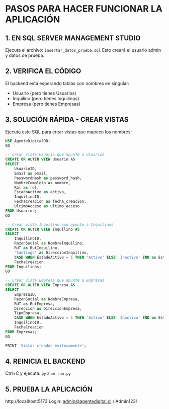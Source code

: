 # PASOS PARA HACER FUNCIONAR LA APLICACIÓN

## 1. EN SQL SERVER MANAGEMENT STUDIO
Ejecuta el archivo: `insertar_datos_prueba.sql`
Esto creará el usuario admin y datos de prueba.

## 2. VERIFICA EL CÓDIGO
El backend está esperando tablas con nombres en singular:
- Usuario (pero tienes Usuarios)
- Inquilino (pero tienes Inquilinos)
- Empresa (pero tienes Empresas)

## 3. SOLUCIÓN RÁPIDA - CREAR VISTAS
Ejecuta este SQL para crear vistas que mapeen los nombres:

```sql
USE AgenteDigitalDB;
GO

-- Crear vista Usuario que apunte a Usuarios
CREATE OR ALTER VIEW Usuario AS
SELECT 
    UsuarioID,
    Email as email,
    PasswordHash as password_hash,
    NombreCompleto as nombre,
    Rol as rol,
    EstadoActivo as activo,
    InquilinoID,
    FechaCreacion as fecha_creacion,
    UltimoAcceso as ultimo_acceso
FROM Usuarios;
GO

-- Crear vista Inquilino que apunte a Inquilinos
CREATE OR ALTER VIEW Inquilino AS
SELECT 
    InquilinoID,
    RazonSocial as NombreInquilino,
    RUT as RutInquilino,
    'Santiago' as DireccionInquilino,
    CASE WHEN EstadoActivo = 1 THEN 'Activo' ELSE 'Inactivo' END as Estado,
    FechaCreacion
FROM Inquilinos;
GO

-- Crear vista Empresa que apunte a Empresas
CREATE OR ALTER VIEW Empresa AS
SELECT 
    EmpresaID,
    RazonSocial as NombreEmpresa,
    RUT as RutEmpresa,
    Direccion as DireccionEmpresa,
    TipoEmpresa,
    CASE WHEN EstadoActivo = 1 THEN 'Activo' ELSE 'Inactivo' END as Estado,
    InquilinoID,
    FechaCreacion
FROM Empresas;
GO

PRINT 'Vistas creadas exitosamente';
```

## 4. REINICIA EL BACKEND
Ctrl+C y ejecuta: `python run.py`

## 5. PRUEBA LA APLICACIÓN
http://localhost:5173
Login: admin@agentedigital.cl / Admin123!